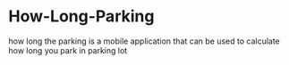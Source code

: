 # How-Long-Parking
 how long the parking is a mobile application that can be used to calculate how long you park in parking lot
